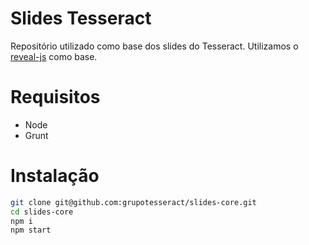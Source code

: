 # Slides Tesseract

Repositório utilizado como base dos slides do Tesseract. Utilizamos o [reveal-js](http://lab.hakim.se/reveal-js/#/) como base.

# Requisitos

- Node
- Grunt

# Instalação

``` sh
git clone git@github.com:grupotesseract/slides-core.git
cd slides-core
npm i
npm start
```
